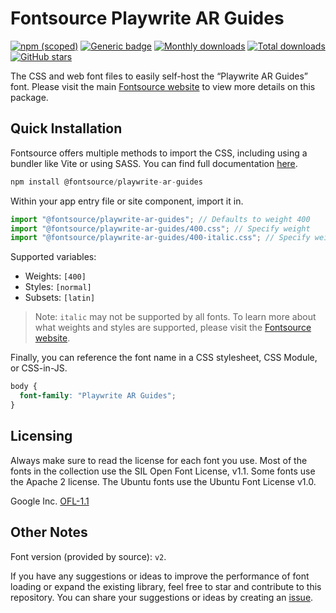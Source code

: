 # Fontsource Playwrite AR Guides

[![npm (scoped)](https://img.shields.io/npm/v/@fontsource/playwrite-ar-guides?color=brightgreen)](https://www.npmjs.com/package/@fontsource/playwrite-ar-guides) [![Generic badge](https://img.shields.io/badge/fontsource-passing-brightgreen)](https://github.com/fontsource/fontsource) [![Monthly downloads](https://badgen.net/npm/dm/@fontsource/playwrite-ar-guides)](https://github.com/fontsource/fontsource) [![Total downloads](https://badgen.net/npm/dt/@fontsource/playwrite-ar-guides)](https://github.com/fontsource/fontsource) [![GitHub stars](https://img.shields.io/github/stars/fontsource/fontsource.svg?style=social&label=Star)](https://github.com/fontsource/fontsource/stargazers)

The CSS and web font files to easily self-host the “Playwrite AR Guides” font. Please visit the main [Fontsource website](https://fontsource.org/fonts/playwrite-ar-guides) to view more details on this package.

## Quick Installation

Fontsource offers multiple methods to import the CSS, including using a bundler like Vite or using SASS. You can find full documentation [here](https://fontsource.org/docs/getting-started/introduction).

```javascript
npm install @fontsource/playwrite-ar-guides
```

Within your app entry file or site component, import it in.

```javascript
import "@fontsource/playwrite-ar-guides"; // Defaults to weight 400
import "@fontsource/playwrite-ar-guides/400.css"; // Specify weight
import "@fontsource/playwrite-ar-guides/400-italic.css"; // Specify weight and style
```

Supported variables:
- Weights: `[400]`
- Styles: `[normal]`
- Subsets: `[latin]`

> Note: `italic` may not be supported by all fonts. To learn more about what weights and styles are supported, please visit the [Fontsource website](https://fontsource.org/fonts/playwrite-ar-guides).

Finally, you can reference the font name in a CSS stylesheet, CSS Module, or CSS-in-JS.

```css
body {
  font-family: "Playwrite AR Guides";
}
```

## Licensing
Always make sure to read the license for each font you use. Most of the fonts in the collection use the SIL Open Font License, v1.1. Some fonts use the Apache 2 license. The Ubuntu fonts use the Ubuntu Font License v1.0.

Google Inc.
[OFL-1.1](http://scripts.sil.org/OFL)

## Other Notes
Font version (provided by source): `v2`.

If you have any suggestions or ideas to improve the performance of font loading or expand the existing library, feel free to star and contribute to this repository. You can share your suggestions or ideas by creating an [issue](https://github.com/fontsource/fontsource/issues).